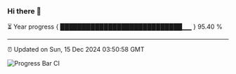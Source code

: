 ### Hi there 👋

⏳ Year progress { ████████████████████████████▁▁ } 95.40 %

---

⏰ Updated on Sun, 15 Dec 2024 03:50:58 GMT

![Progress Bar CI](https://github.com/IshwaranRudhara/GIT-ACTION/workflows/Progress%20Bar%20CI/badge.svg)
